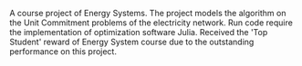 A course project of Energy Systems. The project models the algorithm on the Unit Commitment problems of the electricity network. 
Run code require the implementation of optimization software Julia.
Received the 'Top Student' reward of Energy System course due to the outstanding performance on this project.
